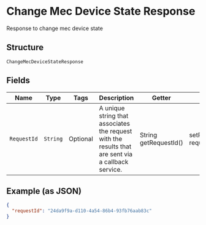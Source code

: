 
# Change Mec Device State Response

Response to change mec device state

## Structure

`ChangeMecDeviceStateResponse`

## Fields

| Name | Type | Tags | Description | Getter | Setter |
|  --- | --- | --- | --- | --- | --- |
| `RequestId` | `String` | Optional | A unique string that associates the request with the results that are sent via a callback service. | String getRequestId() | setRequestId(String requestId) |

## Example (as JSON)

```json
{
  "requestId": "24da9f9a-d110-4a54-86b4-93fb76aab83c"
}
```

